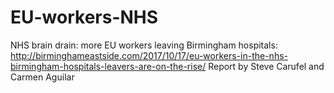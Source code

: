# EU-workers-NHS
NHS brain drain: more EU workers leaving Birmingham hospitals:
http://birminghameastside.com/2017/10/17/eu-workers-in-the-nhs-birmingham-hospitals-leavers-are-on-the-rise/
Report by Steve Carufel and Carmen Aguilar
